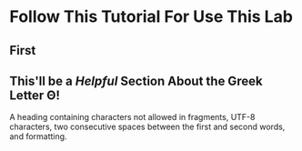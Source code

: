 # Follow This Tutorial For Use This Lab

## First

## This'll be a _Helpful_ Section About the Greek Letter Θ!
A heading containing characters not allowed in fragments, UTF-8 characters, two consecutive spaces between the first and second words, and formatting.

